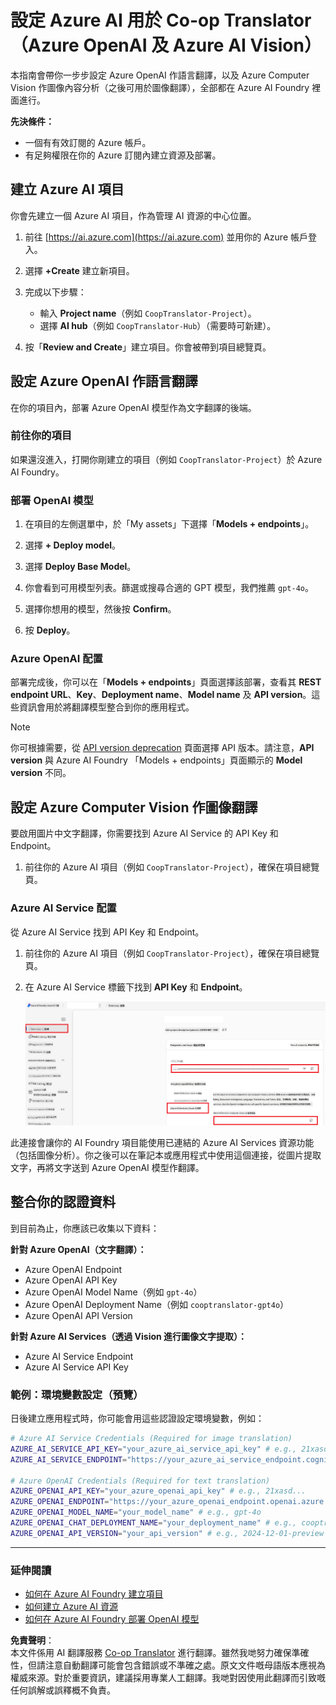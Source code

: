 <!--
CO_OP_TRANSLATOR_METADATA:
{
  "original_hash": "b58d7c3cb4210697a073d20eb3064945",
  "translation_date": "2025-06-12T11:48:09+00:00",
  "source_file": "getting_started/set-up-azure-ai.md",
  "language_code": "hk"
}
-->
# 設定 Azure AI 用於 Co-op Translator（Azure OpenAI 及 Azure AI Vision）

本指南會帶你一步步設定 Azure OpenAI 作語言翻譯，以及 Azure Computer Vision 作圖像內容分析（之後可用於圖像翻譯），全部都在 Azure AI Foundry 裡面進行。

**先決條件：**
- 一個有有效訂閱的 Azure 帳戶。
- 有足夠權限在你的 Azure 訂閱內建立資源及部署。

## 建立 Azure AI 項目

你會先建立一個 Azure AI 項目，作為管理 AI 資源的中心位置。

1. 前往 [https://ai.azure.com](https://ai.azure.com) 並用你的 Azure 帳戶登入。

1. 選擇 **+Create** 建立新項目。

1. 完成以下步驟：
   - 輸入 **Project name**（例如 `CoopTranslator-Project`）。
   - 選擇 **AI hub**（例如 `CoopTranslator-Hub`）（需要時可新建）。

1. 按「**Review and Create**」建立項目。你會被帶到項目總覽頁。

## 設定 Azure OpenAI 作語言翻譯

在你的項目內，部署 Azure OpenAI 模型作為文字翻譯的後端。

### 前往你的項目

如果還沒進入，打開你剛建立的項目（例如 `CoopTranslator-Project`）於 Azure AI Foundry。

### 部署 OpenAI 模型

1. 在項目的左側選單中，於「My assets」下選擇「**Models + endpoints**」。

1. 選擇 **+ Deploy model**。

1. 選擇 **Deploy Base Model**。

1. 你會看到可用模型列表。篩選或搜尋合適的 GPT 模型，我們推薦 `gpt-4o`。

1. 選擇你想用的模型，然後按 **Confirm**。

1. 按 **Deploy**。

### Azure OpenAI 配置

部署完成後，你可以在「**Models + endpoints**」頁面選擇該部署，查看其 **REST endpoint URL**、**Key**、**Deployment name**、**Model name** 及 **API version**。這些資訊會用於將翻譯模型整合到你的應用程式。

> [!NOTE]
> 你可根據需要，從 [API version deprecation](https://learn.microsoft.com/azure/ai-services/openai/api-version-deprecation) 頁面選擇 API 版本。請注意，**API version** 與 Azure AI Foundry 「Models + endpoints」頁面顯示的 **Model version** 不同。

## 設定 Azure Computer Vision 作圖像翻譯

要啟用圖片中文字翻譯，你需要找到 Azure AI Service 的 API Key 和 Endpoint。

1. 前往你的 Azure AI 項目（例如 `CoopTranslator-Project`），確保在項目總覽頁。

### Azure AI Service 配置

從 Azure AI Service 找到 API Key 和 Endpoint。

1. 前往你的 Azure AI 項目（例如 `CoopTranslator-Project`），確保在項目總覽頁。

1. 在 Azure AI Service 標籤下找到 **API Key** 和 **Endpoint**。

    ![Find API Key and Endpoint](../../../translated_images/find-azure-ai-info.60f8299be786dd67e61e2c79b4b9ea1f7694e6c0923f17a90bc6abf9d5f1dbd7.hk.png)

此連接會讓你的 AI Foundry 項目能使用已連結的 Azure AI Services 資源功能（包括圖像分析）。你之後可以在筆記本或應用程式中使用這個連接，從圖片提取文字，再將文字送到 Azure OpenAI 模型作翻譯。

## 整合你的認證資料

到目前為止，你應該已收集以下資料：

**針對 Azure OpenAI（文字翻譯）：**
- Azure OpenAI Endpoint
- Azure OpenAI API Key
- Azure OpenAI Model Name（例如 `gpt-4o`）
- Azure OpenAI Deployment Name（例如 `cooptranslator-gpt4o`）
- Azure OpenAI API Version

**針對 Azure AI Services（透過 Vision 進行圖像文字提取）：**
- Azure AI Service Endpoint
- Azure AI Service API Key

### 範例：環境變數設定（預覽）

日後建立應用程式時，你可能會用這些認證設定環境變數，例如：

```bash
# Azure AI Service Credentials (Required for image translation)
AZURE_AI_SERVICE_API_KEY="your_azure_ai_service_api_key" # e.g., 21xasd...
AZURE_AI_SERVICE_ENDPOINT="https://your_azure_ai_service_endpoint.cognitiveservices.azure.com/"

# Azure OpenAI Credentials (Required for text translation)
AZURE_OPENAI_API_KEY="your_azure_openai_api_key" # e.g., 21xasd...
AZURE_OPENAI_ENDPOINT="https://your_azure_openai_endpoint.openai.azure.com/"
AZURE_OPENAI_MODEL_NAME="your_model_name" # e.g., gpt-4o
AZURE_OPENAI_CHAT_DEPLOYMENT_NAME="your_deployment_name" # e.g., cooptranslator-gpt4o
AZURE_OPENAI_API_VERSION="your_api_version" # e.g., 2024-12-01-preview
```

---

### 延伸閱讀

- [如何在 Azure AI Foundry 建立項目](https://learn.microsoft.com/azure/ai-foundry/how-to/create-projects?tabs=ai-studio)
- [如何建立 Azure AI 資源](https://learn.microsoft.com/azure/ai-foundry/how-to/create-azure-ai-resource?tabs=portal)
- [如何在 Azure AI Foundry 部署 OpenAI 模型](https://learn.microsoft.com/en-us/azure/ai-foundry/how-to/deploy-models-openai)

**免責聲明**：  
本文件係用 AI 翻譯服務 [Co-op Translator](https://github.com/Azure/co-op-translator) 進行翻譯。雖然我哋努力確保準確性，但請注意自動翻譯可能會包含錯誤或不準確之處。原文文件嘅母語版本應視為權威來源。對於重要資訊，建議採用專業人工翻譯。我哋對因使用此翻譯而引致嘅任何誤解或誤釋概不負責。
